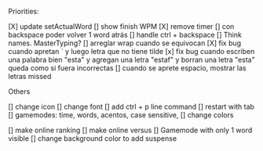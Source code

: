 Priorities: 

[X] update setActualWord 
[] show finish WPM
[X] remove timer
[] con backspace poder volver 1 word atrás 
[] handle ctrl + backspace
[] Think names. MasterTyping?
[] arreglar wrap cuando se equivocan
[X] fix bug cuando apretan ´ y luego letra que no tiene tilde
[x] fix bug cuando escriben una palabra bien "esta" y agregan una letra "estaf" y borran una letra "esta" queda como si fuera incorrectas
[] cuando se aprete espacio, mostrar las letras missed

Others

[] change icon
[] change font
[] add ctrl + p line command
[] restart with tab
[] gamemodes: time, words, acentos, case sensitive, 
[] change colors

[] make online ranking
[] make online versus
[] Gamemode with only 1 word visible 
[] change background color to add suspense